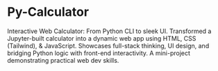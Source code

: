 # Py-Calculator
Interactive Web Calculator: From Python CLI to sleek UI. Transformed a Jupyter-built calculator into a dynamic web app using HTML, CSS (Tailwind), &amp; JavaScript. Showcases full-stack thinking, UI design, and bridging Python logic with front-end interactivity. A mini-project demonstrating practical web dev skills. 
